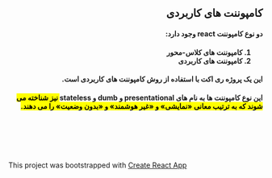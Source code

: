 <div dir="rtl">
	<h2>کامپوننت های کاربردی</h2>
	<p><h4>دو نوع کامپوننت react وجود دارد:</h4></p>
	<h4>
		<ol>
			<li>کامپوننت های کلاس-محور</li>
			<li>کامپوننت های کاربردی</li>
		</ol>
    </h4>
  <p><h4>این یک پروژه ری اکت با استفاده از روش کامپوننت های کاربردی است.</h4></p>
		<p><h4>این نوع کامپوننت ها به نام های presentational و dumb و </mark>stateless<mark> نیز شناخته می شوند که به ترتیب معانی «نمایشی» و «غیر هوشمند» و «بدون وضعیت» را می دهند. </h4></p>
 

<br /><br /><br /><br />
</div>


<p>This project was bootstrapped with <a href="https://github.com/facebookincubator/create-react-app">Create React App</a></p>

